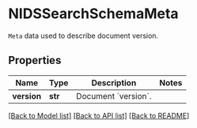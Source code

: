 # NIDSSearchSchemaMeta

`Meta` data used to describe document version.

## Properties
Name | Type | Description | Notes
------------ | ------------- | ------------- | -------------
**version** | **str** | Document &#x60;version&#x60;. | 

[[Back to Model list]](../README.md#documentation-for-models) [[Back to API list]](../README.md#documentation-for-api-endpoints) [[Back to README]](../README.md)


